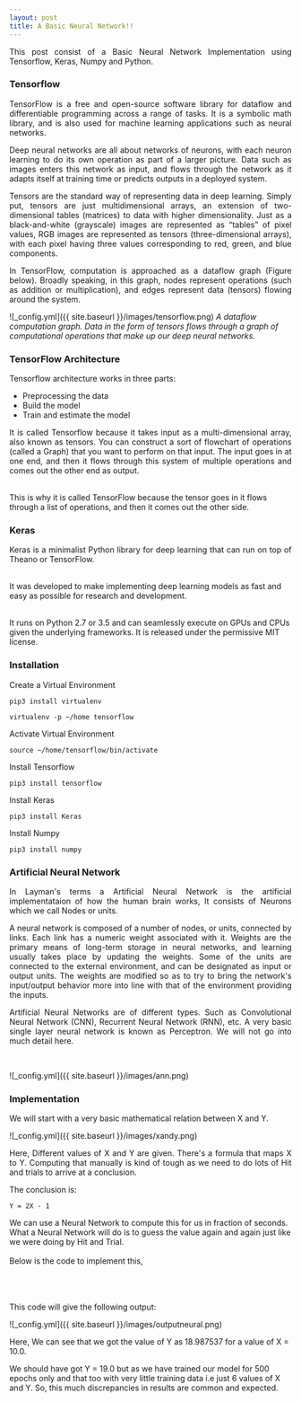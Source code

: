 ```yaml
---
layout: post
title: A Basic Neural Network!!
---
```


<p style="text-align:justify;">
This post consist of a Basic Neural Network Implementation using Tensorflow, Keras, Numpy and Python.</p>

<h3>Tensorflow</h3>

<p style="text-align:justify;">
TensorFlow is a free and open-source software library for dataflow and differentiable programming across a range of tasks. It is a symbolic math library, and is also used for machine learning applications such as neural networks.
</p>

<p style="text-align:justify;">
Deep neural networks are all about networks of neurons, with each neuron learning to do its own operation as part of a larger picture. 
Data such as images enters this network as input, and flows through the network as it adapts itself at training time or predicts outputs in a deployed system.
</p>

<p style="text-align:justify;">
Tensors are the standard way of representing data in deep learning. Simply put, tensors are just multidimensional arrays, an extension of two-dimensional tables (matrices) to data with higher dimensionality. Just as a black-and-white (grayscale) images are represented as “tables” of pixel values, RGB images are represented as tensors (three-dimensional arrays), with each pixel having three values corresponding to red, green, and blue components.</p>

<p style="text-align:justify;">
In TensorFlow, computation is approached as a dataflow graph (Figure below). Broadly speaking, in this graph, nodes represent operations (such as addition or multiplication), and edges represent data (tensors) flowing around the system.</p>

![_config.yml]({{ site.baseurl }}/images/tensorflow.png)
<i>A dataflow computation graph. Data in the form of tensors flows through a graph of computational operations that make up our deep neural networks.</i>

<h3>TensorFlow Architecture</h3>

<p style="text-align:justify;">
Tensorflow architecture works in three parts:</p>

<ul>
  <li>Preprocessing the data</li>
  <li>Build the model</li>
  <li>Train and estimate the model</li>
</ul> 

<p style="text-align:justify;">
It is called Tensorflow because it takes input as a multi-dimensional array, also known as tensors. You can construct a sort of flowchart of operations (called a Graph) 
that you want to perform on that input. The input goes in at one end, and then it flows through this system of multiple operations and comes out the other end as output.
<br> <br>
  
This is why it is called TensorFlow because the tensor goes in it flows through a list of operations, and then it comes out the other side.</p>

<h3>Keras</h3>

<p style="text-align:justify;">
Keras is a minimalist Python library for deep learning that can run on top of Theano or TensorFlow.
<br> <br>

It was developed to make implementing deep learning models as fast and easy as possible for research and development.
<br> <br>

It runs on Python 2.7 or 3.5 and can seamlessly execute on GPUs and CPUs given the underlying frameworks. It is released under the permissive MIT license.</p>

<h3>Installation</h3>


Create a Virtual Environment 

```
pip3 install virtualenv

virtualenv -p ~/home tensorflow
```

Activate Virtual Environment 

```
source ~/home/tensorflow/bin/activate
```

Install Tensorflow

```
pip3 install tensorflow
```

Install Keras

```
pip3 install Keras
```
Install Numpy

```
pip3 install numpy
```

<h3>Artificial Neural Network</h3>

<p style="text-align:justify;">
In Layman's terms a Artificial Neural Network is the artificial implementataion of how the human brain works, It consists of 
Neurons which we call Nodes or units.
</p>
<p style="text-align:justify;">
A neural network is composed of a number of nodes, or units, connected by links. Each link
has a numeric weight associated with it. Weights are the primary means of long-term storage
in neural networks, and learning usually takes place by updating the weights. Some of the units
are connected to the external environment, and can be designated as input or output units. The
weights are modified so as to try to bring the network's input/output behavior more into line with
that of the environment providing the inputs.</p>

<p style="text-align:justify;">
Artificial Neural Networks are of different types. Such as Convolutional Neural Network (CNN), Recurrent Neural Network (RNN), etc. A very basic single layer neural network is known as Perceptron. We will not go into much detail here.
</p>
<br>

![_config.yml]({{ site.baseurl }}/images/ann.png)


<h3>Implementation</h3>

We will start with a very basic mathematical relation between X and Y. 

![_config.yml]({{ site.baseurl }}/images/xandy.png)

<p style="text-align:justify;">
Here, Different values of X and Y are given. There's a formula that maps X to Y. Computing that manually is kind of tough as we need to do lots of Hit and trials to arrive at a conclusion.
</p>

The conclusion is:

```
Y = 2X - 1
```

We can use a Neural Network to compute this for us in fraction of seconds. What a Neural Network will do is to guess the value
again and again just like we were doing by Hit and Trial.
<br><br>
Below is the code to implement this,
<br><br>

<script src="https://gist.github.com/ritwik12/3d3f34c652bccd045ff1e0898568162c.js"></script>

<br><br>
This code will give the following output:

![_config.yml]({{ site.baseurl }}/images/outputneural.png)

Here, We can see that we got the value of Y as 18.987537 for a value of X = 10.0.

We should have got Y = 19.0 but as we have trained our model for 500 epochs only and that too with very little training data i.e just 6 values of X and Y. So, this much discrepancies in results are common and expected.

